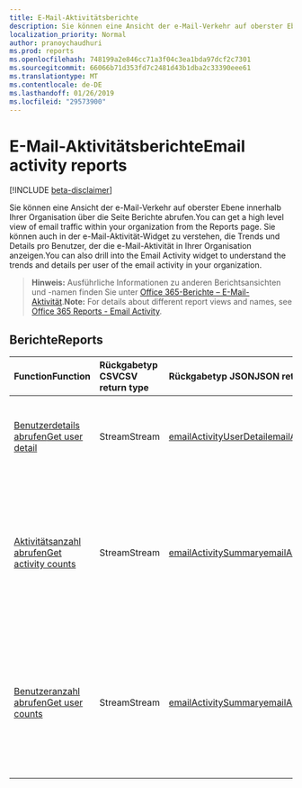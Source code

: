 ```yaml
---
title: E-Mail-Aktivitätsberichte
description: Sie können eine Ansicht der e-Mail-Verkehr auf oberster Ebene innerhalb Ihrer Organisation über die Seite Berichte abrufen. Sie können auch in der e-Mail-Aktivität-Widget zu verstehen, die Trends und Details pro Benutzer, der die e-Mail-Aktivität in Ihrer Organisation anzeigen.
localization_priority: Normal
author: pranoychaudhuri
ms.prod: reports
ms.openlocfilehash: 748199a2e846cc71a3f04c3ea1bda97dcf2c7301
ms.sourcegitcommit: 66066b71d353fd7c2481d43b1dba2c33390eee61
ms.translationtype: MT
ms.contentlocale: de-DE
ms.lasthandoff: 01/26/2019
ms.locfileid: "29573900"
---
```

# <a name="email-activity-reports"></a><span data-ttu-id="6466f-104">E-Mail-Aktivitätsberichte</span><span class="sxs-lookup"><span data-stu-id="6466f-104">Email activity reports</span></span>

[!INCLUDE [beta-disclaimer](../../includes/beta-disclaimer.md)]

<span data-ttu-id="6466f-105">Sie können eine Ansicht der e-Mail-Verkehr auf oberster Ebene innerhalb Ihrer Organisation über die Seite Berichte abrufen.</span><span class="sxs-lookup"><span data-stu-id="6466f-105">You can get a high level view of email traffic within your organization from the Reports page.</span></span> <span data-ttu-id="6466f-106">Sie können auch in der e-Mail-Aktivität-Widget zu verstehen, die Trends und Details pro Benutzer, der die e-Mail-Aktivität in Ihrer Organisation anzeigen.</span><span class="sxs-lookup"><span data-stu-id="6466f-106">You can also drill into the Email Activity widget to understand the trends and details per user of the email activity in your organization.</span></span>

> <span data-ttu-id="6466f-107">**Hinweis:** Ausführliche Informationen zu anderen Berichtsansichten und -namen finden Sie unter [Office 365-Berichte – E-Mail-Aktivität](https://support.office.com/client/Email-activity-1cbe2c00-ca65-4fb9-9663-1bbfa58ebe44).</span><span class="sxs-lookup"><span data-stu-id="6466f-107">**Note:** For details about different report views and names, see [Office 365 Reports - Email Activity](https://support.office.com/client/Email-activity-1cbe2c00-ca65-4fb9-9663-1bbfa58ebe44).</span></span>

## <a name="reports"></a><span data-ttu-id="6466f-108">Berichte</span><span class="sxs-lookup"><span data-stu-id="6466f-108">Reports</span></span>

| <span data-ttu-id="6466f-109">Function</span><span class="sxs-lookup"><span data-stu-id="6466f-109">Function</span></span>                                 | <span data-ttu-id="6466f-110">Rückgabetyp CSV</span><span class="sxs-lookup"><span data-stu-id="6466f-110">CSV return type</span></span> | <span data-ttu-id="6466f-111">Rückgabetyp JSON</span><span class="sxs-lookup"><span data-stu-id="6466f-111">JSON return type</span></span>                         | <span data-ttu-id="6466f-112">Beschreibung</span><span class="sxs-lookup"><span data-stu-id="6466f-112">Description</span></span>                              |
| :--------------------------------------- | :-------------- | :--------------------------------------- | ---------------------------------------- |
| [<span data-ttu-id="6466f-113">Benutzerdetails abrufen</span><span class="sxs-lookup"><span data-stu-id="6466f-113">Get user detail</span></span>](../api/reportroot-getemailactivityuserdetail.md) | <span data-ttu-id="6466f-114">Stream</span><span class="sxs-lookup"><span data-stu-id="6466f-114">Stream</span></span>          | [<span data-ttu-id="6466f-115">emailActivityUserDetail</span><span class="sxs-lookup"><span data-stu-id="6466f-115">emailActivityUserDetail</span></span>](../resources/emailactivityuserdetail.md) | <span data-ttu-id="6466f-116">Erhalten Sie detaillierte Informationen über die von Benutzern ausgeführten E-Mail-Aktivitäten.</span><span class="sxs-lookup"><span data-stu-id="6466f-116">Get details about email activity users have performed.</span></span> |
| [<span data-ttu-id="6466f-117">Aktivitätsanzahl abrufen</span><span class="sxs-lookup"><span data-stu-id="6466f-117">Get activity counts</span></span>](../api/reportroot-getemailactivitycounts.md) | <span data-ttu-id="6466f-118">Stream</span><span class="sxs-lookup"><span data-stu-id="6466f-118">Stream</span></span>          | [<span data-ttu-id="6466f-119">emailActivitySummary</span><span class="sxs-lookup"><span data-stu-id="6466f-119">emailActivitySummary</span></span>](../resources/emailactivitysummary.md) | <span data-ttu-id="6466f-120">Ermöglicht es Ihnen, einen Überblick über die E-Mail-Aktivitäten (z. B. wie viele E-Mails versendet, gelesen und empfangen wurden) in Ihrer Organisation zu gewinnen.</span><span class="sxs-lookup"><span data-stu-id="6466f-120">Enables you to understand the trends of email activity (like how many were sent, read, and received) in your organization.</span></span> |
| [<span data-ttu-id="6466f-121">Benutzeranzahl abrufen</span><span class="sxs-lookup"><span data-stu-id="6466f-121">Get user counts</span></span>](../api/reportroot-getemailactivityusercounts.md) | <span data-ttu-id="6466f-122">Stream</span><span class="sxs-lookup"><span data-stu-id="6466f-122">Stream</span></span>          | [<span data-ttu-id="6466f-123">emailActivitySummary</span><span class="sxs-lookup"><span data-stu-id="6466f-123">emailActivitySummary</span></span>](../resources/emailactivitysummary.md) | <span data-ttu-id="6466f-124">Ermöglicht es Ihnen, sich anhand der Anzahl eindeutiger Benutzer, die E-Mail-Aktivitäten wie Senden, Lesen und Empfangen ausführen, über Trends zu informieren.</span><span class="sxs-lookup"><span data-stu-id="6466f-124">Enables you to understand trends on the number of unique users who are performing email activities like send, read, and receive.</span></span> |
<!--
{
  "type": "#page.annotation",
  "suppressions": [
    "Error: /api-reference/beta/resources/email-activity-reports.md:\r\n      Exception processing links.\r\n    System.ArgumentException: Link Definition was null. Link text: !INCLUDE [beta-disclaimer](../../includes/beta-disclaimer.md)\r\n      at ApiDoctor.Validation.DocFile.get_LinkDestinations()\r\n      at ApiDoctor.Validation.DocSet.ValidateLinks(Boolean includeWarnings, String[] relativePathForFiles, IssueLogger issues, Boolean requireFilenameCaseMatch, Boolean printOrphanedFiles)"
  ]
}
-->
